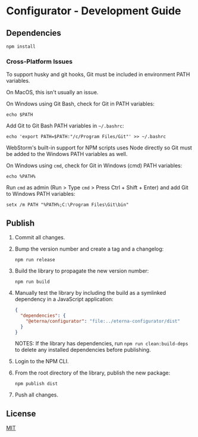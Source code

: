 # Configurator - Development Guide

## Dependencies

```shell script
npm install
```

### Cross-Platform Issues

To support husky and git hooks, Git must be included in environment PATH variables.

On MacOS, this isn't usually an issue.

On Windows using Git Bash, check for Git in PATH variables:

```shell script
echo $PATH
```

Add Git to Git Bash PATH variables in `~/.bashrc`:

```shell script
echo 'export PATH=$PATH:"/c/Program Files/Git"' >> ~/.bashrc
```

WebStorm's built-in support for NPM scripts uses Node directly so Git must be added to the Windows PATH variables as well.

On Windows using `cmd`, check for Git in Windows (cmd) PATH variables:

```shell script
echo %PATH%
```

Run `cmd` as admin (Run > Type `cmd` > Press Ctrl + Shift + Enter) and add Git to Windows PATH variables:

```shell script
setx /m PATH "%PATH%;C:\Program Files\Git\bin"
```

## Publish

1. Commit all changes.

2. Bump the version number and create a tag and a changelog:

   ```shell script
   npm run release
   ```

3. Build the library to propagate the new version number:

   ```shell script
   npm run build
   ```

4. Manually test the library by including the build as a symlinked dependency in a JavaScript application:

   ```json
   {
     "dependencies": {
       "@eterna/configurator": "file:../eterna-configurator/dist"
     }
   }
   ```

   NOTES: If the library has dependencies, run `npm run clean:build-deps` to delete any installed dependencies before publishing.

5. Login to the NPM CLI.

6. From the root directory of the library, publish the new package:

   ```shell script
   npm publish dist
   ```

7. Push all changes.

## License

[MIT]

[mit]: https://choosealicense.com/licenses/mit/
